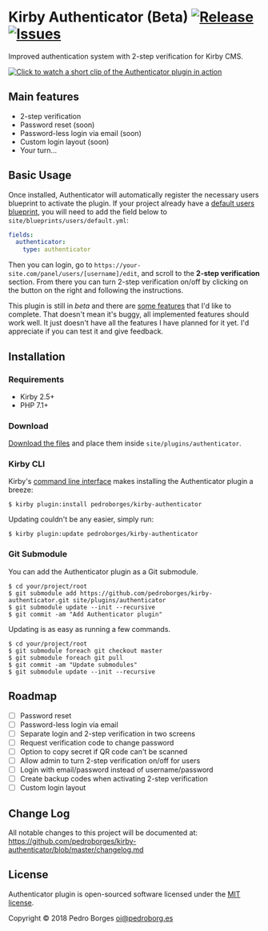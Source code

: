 # Kirby Authenticator (Beta) [![Release](https://img.shields.io/github/release/pedroborges/kirby-authenticator.svg)](https://github.com/pedroborges/kirby-authenticator/releases) [![Issues](https://img.shields.io/github/issues/pedroborges/kirby-authenticator.svg)](https://github.com/pedroborges/kirby-authenticator/issues)

Improved authentication system with 2-step verification for Kirby CMS.

[![Click to watch a short clip of the Authenticator plugin in action](https://user-images.githubusercontent.com/688309/43308430-f6120d94-9157-11e8-8718-aa533128cef1.png)](https://jumpshare.com/v/gGVqJuIYQ3JV7Hqj99GA)

## Main features
- 2-step verification
- Password reset (soon)
- Password-less login via email (soon)
- Custom login layout (soon)
- Your turn...

## Basic Usage
Once installed, Authenticator will automatically register the necessary users blueprint to activate the plugin. If your project already have a [default users blueprint](https://getkirby.com/docs/panel/users#custom-user-form-fields), you will need to add the field below to `site/blueprints/users/default.yml`:

```yaml
fields:
  authenticator:
    type: authenticator
```

Then you can login, go to `https://your-site.com/panel/users/[username]/edit`, and scroll to the **2-step verification** section. From there you can turn 2-step verification on/off by clicking on the button on the right and following the instructions.

This plugin is still in _beta_ and there are [some features](#roadmap) that I'd like to complete. That doesn't mean it's buggy, all implemented features should work well. It just doesn't have all the features I have planned for it yet. I'd appreciate if you can test it and give feedback.

## Installation

### Requirements
- Kirby 2.5+
- PHP 7.1+

### Download
[Download the files](https://github.com/pedroborges/kirby-authenticator/archive/master.zip) and place them inside `site/plugins/authenticator`.

### Kirby CLI
Kirby's [command line interface](https://github.com/getkirby/cli) makes installing the Authenticator plugin a breeze:

    $ kirby plugin:install pedroborges/kirby-authenticator

Updating couldn't be any easier, simply run:

    $ kirby plugin:update pedroborges/kirby-authenticator

### Git Submodule
You can add the Authenticator plugin as a Git submodule.

    $ cd your/project/root
    $ git submodule add https://github.com/pedroborges/kirby-authenticator.git site/plugins/authenticator
    $ git submodule update --init --recursive
    $ git commit -am "Add Authenticator plugin"

Updating is as easy as running a few commands.

    $ cd your/project/root
    $ git submodule foreach git checkout master
    $ git submodule foreach git pull
    $ git commit -am "Update submodules"
    $ git submodule update --init --recursive

## Roadmap

- [ ] Password reset
- [ ] Password-less login via email
- [ ] Separate login and 2-step verification in two screens
- [ ] Request verification code to change password
- [ ] Option to copy secret if QR code can't be scanned
- [ ] Allow admin to turn 2-step verification on/off for users
- [ ] Login with email/password instead of username/password
- [ ] Create backup codes when activating 2-step verification
- [ ] Custom login layout

## Change Log
All notable changes to this project will be documented at: <https://github.com/pedroborges/kirby-authenticator/blob/master/changelog.md>

## License
Authenticator plugin is open-sourced software licensed under the [MIT license](http://www.opensource.org/licenses/mit-license.php).

Copyright © 2018 Pedro Borges <oi@pedroborg.es>
